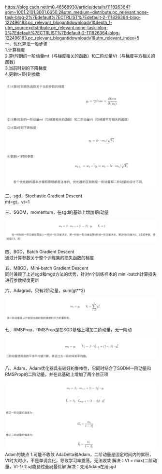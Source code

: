 https://blog.csdn.net/m0_46568930/article/details/111826364?spm=1001.2101.3001.6650.2&utm_medium=distribute.pc_relevant.none-task-blog-2%7Edefault%7ECTRLIST%7Edefault-2-111826364-blog-122496183.pc_relevant_blogantidownloadv1&depth_1-utm_source=distribute.pc_relevant.none-task-blog-2%7Edefault%7ECTRLIST%7Edefault-2-111826364-blog-122496183.pc_relevant_blogantidownloadv1&utm_relevant_index=5  
一、优化算法一般步骤  
1.计算梯度  
2.算t时刻的一阶动量mt（与梯度相关的函数）和二阶动量Vt（与梯度平方相关的函数）  
3.当前时刻的下降梯度  
4.更新t+1时刻参数  
<div align="center"><img src="./png/一般优化器步骤.png"></div>  
  
二、sgd，Stochastic Gradient Descent  
mt=gt，vt=1  
  
三、SGDM，momentum，在sgd的基础上增加1阶动量  
<div align="center"><img src="./png/sgdm.png"></div>  
  
四、BGD，Batch Gradient Descent  
通过计算参数关于整个训练集的损失函数的梯度  
  
  
五、MBGD，Mini-batch Gradient Descent  
同时兼顾了上述sgd和mgd方法的优势，针对n个训练样本的 mini-batch计算损失进行参数梯度更新  
  
六、Adagrad，只有2阶动量，sum(gt**2)  
<div align="center"><img src="./png/Adagrad.png"></div>  
  
七、RMSProp，RMSProp是在SGD基础上增加二阶动量，无一阶动  
<div align="center"><img src="./png/RMSProp.png"></div>  
  
八、Adam，Adam优化器具有较好的鲁棒性，它同时结合了SGDM一阶动量和RMSProp的二阶动量，并在此基础上增加了两个修正项  
<div align="center"><img src="./png/Adam.png"></div>  
Adam的缺点  
1.可能不收敛  
AdaDelta和Adam，二阶动量是固定时间内的累积，Vt时大时小，不是单调变化，导致学习率震荡，无法收敛  
解决：Vt = max(二阶动量，Vt-1)  
2.可能错过全局最优解  
解决：先用Adam在用sgd